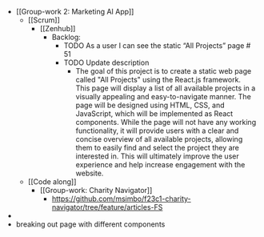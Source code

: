 - [[Group-work 2: Marketing AI App]]
	- [[Scrum]]
		- [[Zenhub]]
			- Backlog:
				- TODO As a user I can see the static “All Projects” page # 51
				- TODO Update description
					- The goal of this project is to create a static web page called "All Projects" using the React.js framework. This page will display a list of all available projects in a visually appealing and easy-to-navigate manner. The page will be designed using HTML, CSS, and JavaScript, which will be implemented as React components. While the page will not have any working functionality, it will provide users with a clear and concise overview of all available projects, allowing them to easily find and select the project they are interested in. This will ultimately improve the user experience and help increase engagement with the website.
	- [[Code along]]
		- [[Group-work: Charity Navigator]]
			- https://github.com/msimbo/f23c1-charity-navigator/tree/feature/articles-FS
-
- breaking out page with different components